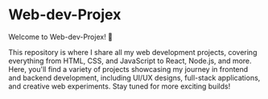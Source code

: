 # Web-dev-Projex

Welcome to Web-dev-Projex! 🚀

This repository is where I share all my web development projects, covering everything from HTML, CSS, and JavaScript to React, Node.js, and more. Here, you'll find a variety of projects showcasing my journey in frontend and backend development, including UI/UX designs, full-stack applications, and creative web experiments. Stay tuned for more exciting builds!
